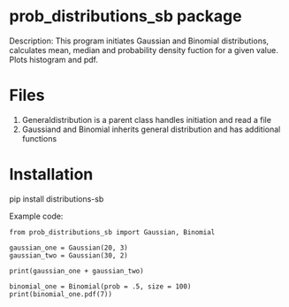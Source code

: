 
# prob_distributions_sb package 

Description: This program initiates Gaussian and Binomial 
		distributions, calculates mean, median and probability 
		density fuction for a given value. Plots histogram and pdf. 

# Files 

1. Generaldistribution is a parent class handles initiation and read a file 
2. Gaussiand and Binomial inherits general distribution and has additional functions 


# Installation 

pip install distributions-sb



Example code: 
```
from prob_distributions_sb import Gaussian, Binomial

gaussian_one = Gaussian(20, 3)
gaussian_two = Gaussian(30, 2)

print(gaussian_one + gaussian_two)

binomial_one = Binomial(prob = .5, size = 100)
print(binomial_one.pdf(7))
```
